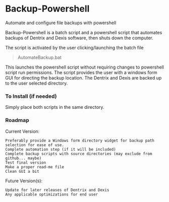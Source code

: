 # Backup-Powershell
Automate and configure file backups with powershell

Backup-Powershell is a batch script and a powershell script that automates backups of Dentrix and Dexis software, then shuts down the computer.

The script is activated by the user clicking/launching the batch file
> AutomateBackup.bat

This launches the powershell script without requiring changes to powershell script run permissions. The script provides the user with a windows form GUI for directing the backup location. The Dentrix and Dexis are backed up to the user selected directory.

### To Install (if needed)
Simply place both scripts in the same directory.


### Roadmap

Current Version:

    Preferably provide a Windows form directory widget for backup path selection for ease of use.
    Complete automation step (if it will be included)
    Complete backup scripts with source directories (may exclude from github... maybe)
    Test final version
    Make a proper read-me file
    Clean GUI a bit

Future Version(s):

    Update for later releases of Dentrix and Dexis
    Any applicable optimizations for end user



